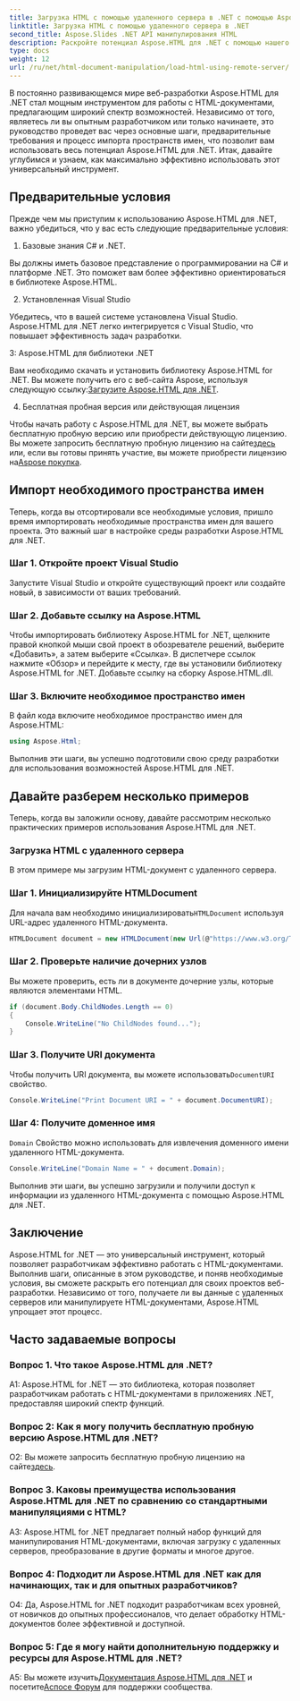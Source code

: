 ```yaml
---
title: Загрузка HTML с помощью удаленного сервера в .NET с помощью Aspose.HTML
linktitle: Загрузка HTML с помощью удаленного сервера в .NET
second_title: Aspose.Slides .NET API манипулирования HTML
description: Раскройте потенциал Aspose.HTML для .NET с помощью нашего подробного руководства. Узнайте, как импортировать пространства имен, получать доступ к удаленным HTML-документам и многое другое.
type: docs
weight: 12
url: /ru/net/html-document-manipulation/load-html-using-remote-server/
---
```


В постоянно развивающемся мире веб-разработки Aspose.HTML для .NET стал мощным инструментом для работы с HTML-документами, предлагающим широкий спектр возможностей. Независимо от того, являетесь ли вы опытным разработчиком или только начинаете, это руководство проведет вас через основные шаги, предварительные требования и процесс импорта пространств имен, что позволит вам использовать весь потенциал Aspose.HTML для .NET. Итак, давайте углубимся и узнаем, как максимально эффективно использовать этот универсальный инструмент.

## Предварительные условия

Прежде чем мы приступим к использованию Aspose.HTML для .NET, важно убедиться, что у вас есть следующие предварительные условия:

1. Базовые знания C# и .NET.

Вы должны иметь базовое представление о программировании на C# и платформе .NET. Это поможет вам более эффективно ориентироваться в библиотеке Aspose.HTML.

2. Установленная Visual Studio

Убедитесь, что в вашей системе установлена Visual Studio. Aspose.HTML для .NET легко интегрируется с Visual Studio, что повышает эффективность задач разработки.

3: Aspose.HTML для библиотеки .NET

 Вам необходимо скачать и установить библиотеку Aspose.HTML for .NET. Вы можете получить его с веб-сайта Aspose, используя следующую ссылку:[Загрузите Aspose.HTML для .NET](https://releases.aspose.com/html/net/).

4. Бесплатная пробная версия или действующая лицензия

 Чтобы начать работу с Aspose.HTML для .NET, вы можете выбрать бесплатную пробную версию или приобрести действующую лицензию. Вы можете запросить бесплатную пробную лицензию на сайте[здесь](https://releases.aspose.com/) или, если вы готовы принять участие, вы можете приобрести лицензию на[Aspose покупка](https://purchase.aspose.com/buy).

## Импорт необходимого пространства имен

Теперь, когда вы отсортировали все необходимые условия, пришло время импортировать необходимые пространства имен для вашего проекта. Это важный шаг в настройке среды разработки Aspose.HTML для .NET.

### Шаг 1. Откройте проект Visual Studio

Запустите Visual Studio и откройте существующий проект или создайте новый, в зависимости от ваших требований.

### Шаг 2. Добавьте ссылку на Aspose.HTML

Чтобы импортировать библиотеку Aspose.HTML for .NET, щелкните правой кнопкой мыши свой проект в обозревателе решений, выберите «Добавить», а затем выберите «Ссылка». В диспетчере ссылок нажмите «Обзор» и перейдите к месту, где вы установили библиотеку Aspose.HTML for .NET. Добавьте ссылку на сборку Aspose.HTML.dll.

### Шаг 3. Включите необходимое пространство имен

В файл кода включите необходимое пространство имен для Aspose.HTML:

```csharp
using Aspose.Html;
```

Выполнив эти шаги, вы успешно подготовили свою среду разработки для использования возможностей Aspose.HTML для .NET.

## Давайте разберем несколько примеров

Теперь, когда вы заложили основу, давайте рассмотрим несколько практических примеров использования Aspose.HTML для .NET.

### Загрузка HTML с удаленного сервера

В этом примере мы загрузим HTML-документ с удаленного сервера.

### Шаг 1. Инициализируйте HTMLDocument

 Для начала вам необходимо инициализировать`HTMLDocument` используя URL-адрес удаленного HTML-документа.

```csharp
HTMLDocument document = new HTMLDocument(new Url(@"https://www.w3.org/TR/html5/"));
```

### Шаг 2. Проверьте наличие дочерних узлов

Вы можете проверить, есть ли в документе дочерние узлы, которые являются элементами HTML.

```csharp
if (document.Body.ChildNodes.Length == 0)
{
    Console.WriteLine("No ChildNodes found...");
}
```

### Шаг 3. Получите URI документа

 Чтобы получить URI документа, вы можете использовать`DocumentURI` свойство.

```csharp
Console.WriteLine("Print Document URI = " + document.DocumentURI);
```

### Шаг 4: Получите доменное имя

`Domain` Свойство можно использовать для извлечения доменного имени удаленного HTML-документа.

```csharp
Console.WriteLine("Domain Name = " + document.Domain);
```

Выполнив эти шаги, вы успешно загрузили и получили доступ к информации из удаленного HTML-документа с помощью Aspose.HTML для .NET.

## Заключение

Aspose.HTML for .NET — это универсальный инструмент, который позволяет разработчикам эффективно работать с HTML-документами. Выполнив шаги, описанные в этом руководстве, и поняв необходимые условия, вы сможете раскрыть его потенциал для своих проектов веб-разработки. Независимо от того, получаете ли вы данные с удаленных серверов или манипулируете HTML-документами, Aspose.HTML упрощает этот процесс.

## Часто задаваемые вопросы

### Вопрос 1. Что такое Aspose.HTML для .NET?

A1: Aspose.HTML for .NET — это библиотека, которая позволяет разработчикам работать с HTML-документами в приложениях .NET, предоставляя широкий спектр функций.

### Вопрос 2: Как я могу получить бесплатную пробную версию Aspose.HTML для .NET?

 О2: Вы можете запросить бесплатную пробную лицензию на сайте[здесь](https://releases.aspose.com/).

### Вопрос 3. Каковы преимущества использования Aspose.HTML для .NET по сравнению со стандартными манипуляциями с HTML?

A3: Aspose.HTML for .NET предлагает полный набор функций для манипулирования HTML-документами, включая загрузку с удаленных серверов, преобразование в другие форматы и многое другое.

### Вопрос 4: Подходит ли Aspose.HTML для .NET как для начинающих, так и для опытных разработчиков?

О4: Да, Aspose.HTML for .NET подходит разработчикам всех уровней, от новичков до опытных профессионалов, что делает обработку HTML-документов более эффективной и доступной.

### Вопрос 5: Где я могу найти дополнительную поддержку и ресурсы для Aspose.HTML для .NET?

 A5: Вы можете изучить[Документация Aspose.HTML для .NET](https://reference.aspose.com/html/net/) и посетите[Аспосе Форум](https://forum.aspose.com/) для поддержки сообщества.